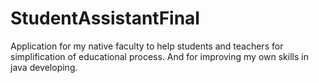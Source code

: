 # StudentAssistantFinal
Application for my native faculty to help students and teachers for simplification of educational process. And for improving my own skills in java developing.
